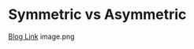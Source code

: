 # Symmetric vs Asymmetric
[Blog Link](https://www.freecodecamp.org/news/encryption-explained-in-plain-english/)
image.png
